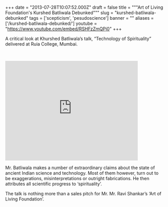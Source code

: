 
+++
date = "2013-07-28T10:07:52.000Z"
draft = false
title = """Art of Living Foundation's Kurshed Batliwala Debunked"""
slug = "kurshed-batliwala-debunked"
tags = ['scepticism', 'pesudoscience']
banner = ""
aliases = ['/kurshed-batliwala-debunked/']
youtube = "https://www.youtube.com/embed/RSHFzZmQPj0"
+++


A critical look at Khurshed Batliwala’s talk, “Technology of Spirituality” delivered at Ruia College, Mumbai.

 

<iframe width="420" height="315" src="https://www.youtube.com/embed/RSHFzZmQPj0" frameborder="0" allowfullscreen></iframe>

Mr. Batliwala makes a number of extraordinary claims about the state of ancient Indian science and technology. Most of them however, turn out to be exaggerations, misinterpretations or outright fabrications. He then attributes all scientific progress to ‘spirituality’.

The talk is nothing more than a sales pitch for Mr. Mr. Ravi Shankar’s ‘Art of Living Foundation’.

 




